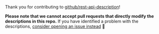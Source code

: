 Thank you for contributing to [github/rest-api-description](https://github.com/github/rest-api-description)!

**Please note that we cannot accept pull requests that directly modify the descriptions in this repo.** If you have identified a problem with the descriptions, [consider opening an issue instead](https://github.com/github/rest-api-description/issues/new?template=schema-inaccuracy.md) :bow:
